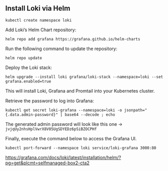 ## Install Loki via Helm

```
kubectl create namespace loki
```

Add Loki’s Helm Chart repository:

```
helm repo add grafana https://grafana.github.io/helm-charts
```

Run the following command to update the repository:

```
helm repo update
```

Deploy the Loki stack:
```
helm upgrade --install loki grafana/loki-stack --namespace=loki --set grafana.enabled=true
```
This will install Loki, Grafana and Promtail into your Kubernetes cluster.

Retrieve the password to log into Grafana:
```
kubectl get secret loki-grafana --namespace=loki -o jsonpath="{.data.admin-password}" | base64 --decode ; echo
```
The generated admin password will look like this one -> `jvjqUy2nhsHplVwrX8V05UgSDYEDz6pSiBZOCPHf`

Finally, execute the command below to access the Grafana UI.
```
kubectl port-forward --namespace loki service/loki-grafana 3000:80
```

https://grafana.com/docs/loki/latest/installation/helm/?pg=get&plcmt=selfmanaged-box2-cta2
